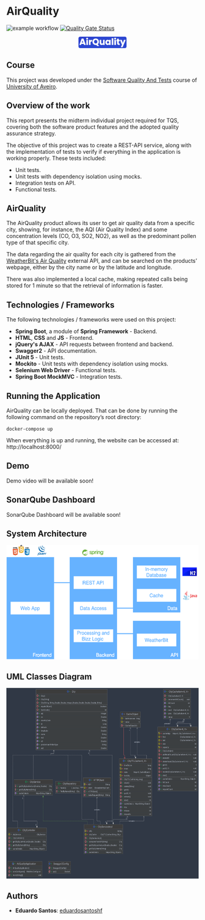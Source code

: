 # AirQuality

![example workflow](https://github.com/eduardosantoshf/TQSIndividualProject/actions/workflows/main.yml/badge.svg)
[![Quality Gate Status](https://sonarcloud.io/api/project_badges/measure?project=eduardosantoshf_AirQuality&metric=alert_status)](https://sonarcloud.io/dashboard?id=eduardosantoshf_AirQuality)

<p align="center">
    <img style="height: 30px" src="./images/AirQuality_logo.png">
</p>

## Course
This project was developed under the [Software Quality And Tests](https://www.ua.pt/en/uc/8109) course of [University of Aveiro](https://www.ua.pt/).

## Overview of the work

This report presents the midterm individual project required for TQS, covering both the software product features and the adopted quality assurance strategy.

The objective of this project was to create a REST-API service, along with the implementation of tests to verify if everything in the application is working properly. These tests included:
* Unit tests.
* Unit tests with dependency isolation using mocks.
* Integration tests on API.
* Functional tests.

## AirQuality

The AirQuality product allows its user to get air quality data from a specific city, showing, for instance, the AQI (Air Quality Index) and some concentration levels (CO, O3, SO2, NO2), as well as the predominant pollen type of that specific city.

The data regarding the air quality for each city is gathered from the [WeatherBit's Air Quality](https://www.weatherbit.io/api/airquality-current) external API, and can be searched on the products’ webpage, either by the city name or by the latitude and longitude.

There was also implemented a local cache, making repeated calls being stored for 1 minute so that the retrieval of information is faster.

## Technologies / Frameworks

The following technologies / frameworks were used on this project:
* **Spring Boot**, a module of **Spring Framework** - Backend.
* **HTML**, **CSS** and **JS** - Frontend.
* **jQuery's AJAX** - API requests between frontend and backend.
* **Swagger2** - API documentation.
* **JUnit 5** - Unit tests.
* **Mockito** - Unit tests with dependency isolation using mocks.
* **Selenium Web Driver** - Functional tests.
* **Spring Boot MockMVC** - Integration tests.

## Running the Application

AirQuality can be locally deployed. That can be done by running the following command on the repository’s root directory: 

```shell
docker-compose up
```

When everything is up and running, the website can be accessed at: http://localhost:8000/

## Demo

Demo video will be available soon!

## SonarQube Dashboard

SonarQube Dashboard will be available soon!

## System Architecture
<p align="center">
    <img style="height: 300px" src="./images/AirQuality_architecture.png">
</p>

## UML Classes Diagram
<p align="center">
    <img style="height: 500px" src="./images/UML_classes_diagram.png">
</p>

## Authors
* **Eduardo Santos**: [eduardosantoshf](https://github.com/eduardosantoshf)